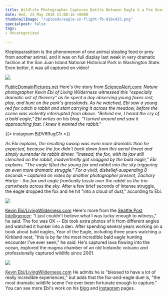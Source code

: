 ```yaml
---
title: Wildlife Photographer Captures Battle Between Eagle & a Fox Over Dinner [Photos]
date: Wed, 23 May 2018 21:08:16 +0000
thumbnailImage: "/uploads/eagle-in-flight-fb-810x425.png"
specialpost: false
tags:
- Uncategorized

---
```

Kleptoparasitism is the phenomenon of one animal stealing food or prey from another animal, and it was on full display last week in very dramatic fashion at the San Juan Island National Historical Park in Washington State. Even better, it was all captured on video! 

![](http://newsattorneys.staging.wpengine.com/wp-content/uploads/2018/05/bald-eagle-in-flight-1024x683.jpg) 

[PublicDomainPictures.net](https://www.publicdomainpictures.net/en/view-image.php?image=170713&picture=bald-eagle-in-flight) Here's the story from [ScienceAlert.com](https://www.sciencealert.com/amazing-images-capture-the-moment-an-eagle-swoops-a-fox-clutching-a-rabbit-bald-red-kleptoparasitism): _Nature photographer Kevin Ebi of Living Wilderness witnessed this "especially dramatic act of thievery" as he spent a day observing young foxes rest, play, and hunt on the park's grasslands. As he watched, Ebi saw a young red fox catch a rabbit and start carrying it across the meadow, before the scene was violently interrupted from above. "Behind me, I heard the cry of a bald eagle," Ebi writes on his blog. "I turned around and saw it approaching fast. I knew it wanted the rabbit."_ 

{{< instagram BjDV6RugG1r >}}

_As Ebi explains, the resulting swoop was even more dramatic than he expected, because the fox didn't back down from this aerial threat and simply surrender its rabbit dinner. "Instead, the fox, with its jaw still clenched on the rabbit, inadvertently got snagged by the bald eagle," Ebi explains. "The eagle lifted the young fox and rabbit into the sky triggering an even more dramatic struggle." For a vivid, disbelief-suspending 8 seconds – captured on video by another photographer present, Zachary Hartje – the fox and eagle frantically tussle over the rabbit as the trio cartwheels across the sky._ After a few brief seconds of intense struggle, the eagle dropped the fox and he hit "into a cloud of dust," according to Ebi. 

![](http://newsattorneys.staging.wpengine.com/wp-content/uploads/2018/05/fox-bunny-eagle1.jpg) 

[Kevin Ebi/LivingWilderness.com](http://livingwilderness.blogspot.com/2018/05/battle-in-sky-bald-eagle-and-fox.html) Here's more from the [Seattle Post Intelligencer](https://www.seattlepi.com/local/environment/article/Local-wildlife-photographer-catches-bald-eagle-fox-12934981.php): "I just couldn't believe what I was lucky enough to witness," he said. The fox was OK -- Ebi took extra photos of it from different angles and watched it hunker into a den. After spending several years working on a book about bald eagles, Year of the Eagle, including three years watching a Kirkland nest, "this is by far the most incredible bald eagle hunting encounter I've ever seen," he said. He's captured lava flowing into the ocean, explored the magma chamber of an old Icelandic volcano and professionally captured wildlife since 2001. 

![](http://newsattorneys.staging.wpengine.com/wp-content/uploads/2018/05/fox-bunny-eagle2-1024x683.jpg) 

[Kevin Ebi/LivingWilderness.com](http://livingwilderness.blogspot.com/2018/05/battle-in-sky-bald-eagle-and-fox.html) He admits he is "blessed to have a lot of really incredible experiences," but adds that the fox-and-eagle duel is, "the most dramatic wildlife scene I've ever been fortunate enough to capture." You can see more Ebi's work on his [blog](http://livingwilderness.blogspot.com/) and [Instagram](https://www.instagram.com/livingwilderness/) pages.